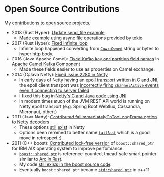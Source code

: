 # Open Source Contributions
My contributions to open source projects.

- 2018 (Rust Hyper): [Update send_file example](https://github.com/hyperium/hyper/pull/1533/files)
  - Made example using async file operations provided by [tokio](https://tokio.rs/)
- 2017 (Rust Hyper): [Fixed infinite loop](https://github.com/hyperium/hyper/pull/1343)
  - Infinite loop happened converting from [`Cow::Owned`](https://doc.rust-lang.org/std/borrow/enum.Cow.html) string or bytes to hyper http body.
- 2016 (Java Apache Camel): [Fixed Kafka key and partition field names](https://github.com/apache/camel/pull/785/files) in [Apache Camel Kafka Component](https://github.com/apache/camel/pull/785/files)
  - Made these fields easier to use as properties on Camel exchange.
- 2014 (C/Java Netty): [Fixed issue 2280 in Netty](https://github.com/netty/netty/pull/2294/files)
  - In early days of Netty having an [epoll transport written in C and JNI](https://netty.io/wiki/native-transports.html), the epoll client transport was [incorrectly firing `channelActive` events even if connecting to server failed](https://github.com/netty/netty/issues/2280).
  - I fixed this bug in [Netty's C and Java code using JNI](https://github.com/netty/netty/pull/2294/files)
  - In modern times much of the JVM REST API world is running on Netty epoll transport (e.g. Spring Boot Webflux, Cassandra, Micronaut, others)
- 2011 (Java Netty): [Contributed failImmediatelyOnTooLongFrame option to Netty decoders](https://github.com/netty/netty/pull/25)
  - These options [still](https://github.com/netty/netty/blob/4.1/codec/src/main/java/io/netty/handler/codec/DelimiterBasedFrameDecoder.java#L67) [exist](https://github.com/netty/netty/blob/4.1/codec/src/main/java/io/netty/handler/codec/LengthFieldBasedFrameDecoder.java#L196) in Netty
  - Options been renamed to better name [`failFast`](https://github.com/netty/netty/commit/0850449b096218c1bf1c5de5e9603ff490f8efcb) which is a good move in retrospect :)
- 2011 (C++ boost): [Contributed lock-free version](https://lists.boost.org/boost-bugs/2011/12/20673.php) of `boost::shared_ptr` for IBM AIX operating system to improve performance.
  - [`boost::shared_ptr`](https://theboostcpplibraries.com/boost.smartpointers-shared-ownership) is reference-counted, thread-safe smart pointer similar to [Arc in Rust](https://doc.rust-lang.org/std/sync/struct.Arc.html).
  - My code [still exists in the boost source code](https://github.com/boostorg/smart_ptr/blob/develop/include/boost/smart_ptr/detail/sp_counted_base_aix.hpp).
  - Eventually `boost::shared_ptr` became [`std::shared_ptr`](https://en.cppreference.com/w/cpp/memory/shared_ptr) in c++11.
